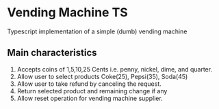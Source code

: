 # Vending Machine TS

Typescript implementation of a simple (dumb) vending machine

## Main characteristics

1. Accepts coins of 1,5,10,25 Cents i.e. penny, nickel, dime, and quarter.
2. Allow user to select products Coke(25), Pepsi(35), Soda(45)
3. Allow user to take refund by canceling the request.
4. Return selected product and remaining change if any
5. Allow reset operation for vending machine supplier.
